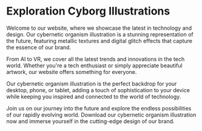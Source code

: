 <!--font:Montserrat-->

# Exploration Cyborg Illustrations

Welcome to our website, where we showcase the latest in technology and design. Our cybernetic organism illustration is a stunning representation of the future, featuring metallic textures and digital glitch effects that capture the essence of our brand.

From AI to VR, we cover all the latest trends and innovations in the tech world. Whether you're a tech enthusiast or simply appreciate beautiful artwork, our website offers something for everyone.

Our cybernetic organism illustration is the perfect backdrop for your desktop, phone, or tablet, adding a touch of sophistication to your device while keeping you inspired and connected to the world of technology.

Join us on our journey into the future and explore the endless possibilities of our rapidly evolving world. Download our cybernetic organism illustration now and immerse yourself in the cutting-edge design of our brand.

<!--

Write me markdown content of website with wallpaper:

"A stylized illustration of a cybernetic organism, with metallic textures and digital glitch effects."

The header of the page should not be copy of the text but rather a real content of the website which is using this wallpaper.


---


# Cybernetic Organism Wallpaper

Welcome to our website featuring a stunning wallpaper of a cybernetic organism! This stylized illustration showcases metallic textures and digital glitch effects, creating a unique and futuristic aesthetic.

Whether you're a fan of science fiction or simply appreciate beautiful artwork, this wallpaper is sure to impress. Use it as the background for your desktop, phone, or tablet to add a touch of technological sophistication to your device.

Download the wallpaper now and enjoy the cutting-edge design of this cybernetic organism!


---


Heading should not include word "wallpaper". The website should not be about the wallpaper itself, wallpaper is just a related background, rewrite whole content.


---


# Welcome to Our Futuristic World

Step into a world of innovation and technology with our stunning website background featuring a cybernetic organism. This stylized illustration showcases metallic textures and digital glitch effects, creating a unique and futuristic aesthetic that embodies the spirit of our brand.

Our website is dedicated to bringing you the latest in cutting-edge technology and design. From artificial intelligence to virtual reality, we cover all the latest trends and innovations in the tech world. And what better way to set the tone for our content than with a striking background that captures the essence of our brand?

Whether you're a tech enthusiast or simply appreciate beautiful artwork, our cybernetic organism background is sure to impress. Use it as the backdrop for your desktop, phone, or tablet to stay inspired and connected to the world of technology.

Join us on our journey into the future and explore the endless possibilities of our rapidly evolving world. Download our cybernetic organism background now and immerse yourself in our futuristic world.


---


Heading is too long, rewrite whole content.


---


# Embrace the Future with Our Cybernetic Organism Background

Welcome to our website, where we invite you to explore the latest in technology and design. Our cybernetic organism background sets the tone for our brand, showcasing a unique and futuristic aesthetic that embodies our passion for innovation.

From artificial intelligence to virtual reality, we cover all the latest trends and innovations in the tech world. Whether you're a tech enthusiast or simply appreciate beautiful artwork, our website offers something for everyone.

Our cybernetic organism background is the perfect backdrop for your desktop, phone, or tablet, adding a touch of sophistication to your device while keeping you inspired and connected to the world of technology.

Join us on our journey into the future and embrace the endless possibilities of our rapidly evolving world. Download our cybernetic organism background now and immerse yourself in the cutting-edge design of our brand.


---


Heading is too long, rewrite whole content.


---


# Explore the Future with Our Cybernetic Organism Illustration

Welcome to our website, where we showcase the latest in technology and design. Our cybernetic organism illustration is a stunning representation of the future, featuring metallic textures and digital glitch effects that capture the essence of our brand.

From AI to VR, we cover all the latest trends and innovations in the tech world. Whether you're a tech enthusiast or simply appreciate beautiful artwork, our website offers something for everyone.

Our cybernetic organism illustration is the perfect backdrop for your desktop, phone, or tablet, adding a touch of sophistication to your device while keeping you inspired and connected to the world of technology.

Join us on our journey into the future and explore the endless possibilities of our rapidly evolving world. Download our cybernetic organism illustration now and immerse yourself in the cutting-edge design of our brand.


---


Write me a Google font which is best fitting for the website.

Pick from the list:
- Roboto
- Futura
- Raleway
- Barlow Condensed
- Exo 2
- Montserrat
- Poppins
- Lato
- Orbitron
- IBM Plex Sans
- Open Sans
- Lobster
- Inter
- Alegreya
- Playfair Display
- Great Vibes
- Dancing Script


Write just the font name nothing else.


---


Montserrat

-->

